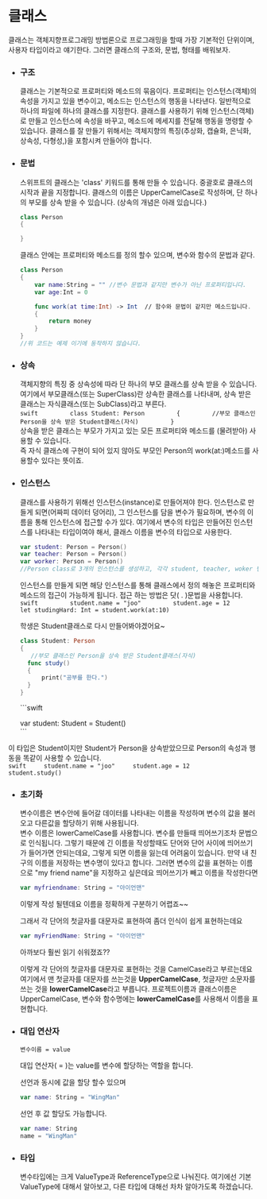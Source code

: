 # 클래스

클래스는 객체지향프로그래밍 방법론으로 프로그래밍을 할때 가장 기본적인 단위이며, 사용자 타입이라고 얘기한다. 그러면 클래스의 구조와, 문법, 형태를 배워보자.

* ### 구조

  클래스는 기본적으로 프로퍼티와 메소드의 묶음이다. 프로퍼티는 인스턴스\(객체\)의 속성을 가지고 있을 변수이고, 메소드는 인스턴스의 행동을 나타낸다. 일반적으로 하나의 파일에 하나의 클래스를 지정한다. 클래스를 사용하기 위해 인스턴스\(객체\)로 만들고 인스턴스에 속성을 바꾸고, 메소드에 메세지를 전달해 행동을 명령할 수 있습니다. 클래스를 잘 만들기 위해서는 객체지향의 특징\(추상화, 캡슐화, 은닉화, 상속성, 다형성,\)을 포함시켜 만들어야 합니다.

* ### 문법

  스위프트의 클래스는 'class' 키워드를 통해 만들 수 있습니다. 중괄호로 클래스의 시작과 끝을 지정합니다. 클래스의 이름은 UpperCamelCase로 작성하며, 단 하나의 부모를 상속 받을 수 있습니다. \(상속의 개념은 아래 있습니다.\)

  ```swift
  class Person
  {

  }
  ```

  클래스 안에는 프로퍼티와 메소드를 정의 할수 있으며, 변수와 함수의 문법과 같다.

  ```swift
  class Person
  {
      var name:String = "" //변수 문법과 같지만 변수가 아닌 프로퍼티입니다.
      var age:Int = 0

      func work(at time:Int) -> Int  // 함수와 문법이 같지만 메소드입니다.
      {
          return money
      }
  }
  //위 코드는 예제 이기에 동작하지 않습니다.
  ```

* ### 상속

  객체지향의 특징 중 상속성에 따라 단 하나의 부모 클래스를 상속 받을 수 있습니다. 여기에서 부모클래스\(또는 SuperClass\)란  상속한 클래스를 나타내며, 상속 받은 클래스는 자식클래스\(또는 SubClass\)라고 부른다.  
  `swift        
  class Student: Person        
  {        
     //부모 클래스인 Person을 상속 받은 Student클래스(자식)        
  }`  
  상속을 받은 클래스는 부모가 가지고 있는 모든 프로퍼티와 메소드를 \(물려받아\) 사용할 수 있습니다.  
  즉 자식 클래스에 구현이 되어 있지 않아도 부모인 Person의 work\(at:\)메소드를 사용할수 있다는 뜻이죠.

* ### 인스턴스

  클래스를 사용하기 위해선 인스턴스\(instance\)로 만들어져야 한다. 인스턴스로 만들게 되면\(어짜피 데이터 덩어리\), 그 인스턴스를 담을 변수가 필요하며, 변수의 이름을 통해 인스턴스에 접근할 수가 있다. 여기에서 변수의 타입은 만들어진 인스턴스를 나타내는 타입이여야 해서, 클래스 이름을 변수의 타입으로 사용한다.

  ```swift
  var student: Person = Person()
  var teacher: Person = Person()
  var worker: Person = Person()
  //Person class로 3개의 인스턴스를 생성하고, 각각 student, teacher, woker 변수에 할당되었으며 각각의 타입은 Person이다.
  ```

  인스턴스를 만들게 되면 해당 인스턴스를 통해 클래스에서 정의 해놓은 프로퍼티와 메소드의 접근이 가능하게 됩니다. 접근 하는 방법은 닷\( . \)문법을 사용합니다.  
   `swift        
  student.name = "joo"        
  student.age = 12        
  let studingHard: Int = student.work(at:10)`

  학생은 Student클래스로 다시 만들어봐야겠어요~

  ```swift
  class Student: Person  
  {  
     //부모 클래스인 Person을 상속 받은 Student클래스(자식)  
    func study()  
    {  
        print("공부를 한다.")  
    }  
  }  
  ```

  \`\`\`swift

  var student: Student = Student\(\)  
  \`\`\`

이 타입은 Student이지만 Student가 Person을 상속받았으므로 Person의 속성과 행동을 똑같이 사용할 수 있습니다.  
`swift    
  student.name = "joo"    
  student.age = 12    
  student.study()`

* ### 초기화

  변수이름은 변수안에 들어갈 데이터를 나타내는 이름을 작성하며 변수의 값을 불러오고 다른값을 할당하기 위해 사용됩니다.  
  변수 이름은 lowerCamelCase를 사용합니다. 변수를 만들때 띄어쓰기조차 문법으로 인식됩니다. 그렇기 때문에 긴 이름을 작성할때도 단어와 단어 사이에 띄어쓰기가 들어가면 안되는데요, 그렇게 되면 이름을 잃는데 어려움이 있습니다. 만약 내 친구의 이름을 저장하는 변수명이 있다고 합니다. 그러면 변수의 값을 표현하는 이름으로 "my friend name"을 지정하고 싶은데요 띄어쓰기가 빼고 이름을 작성한다면

  ```swift
  var myfriendname: String = "아이언맨"
  ```

  이렇게 작성 될텐데요 이름을 정확하게 구분하기 어렵죠~~

  그래서 각 단어의 첫글자를 대문자로 표현하여 좀더 인식이 쉽게 표현하는데요

  ```swift
  var myFriendName: String = "아이언맨"
  ```

  아까보다 훨씬 읽기 쉬워졌죠??

  이렇게 각 단어의 첫글자를 대문자로 표현하는 것을 CamelCase라고 부르는데요 여기에서 맨 첫글자를 대문자를 쓰는것을 **UpperCamelCase**, 첫글자만 소문자를 쓰는 것을 **lowerCamelCase**라고 부릅니다. 프로젝트이름과 클래스이름은 UpperCamelCase, 변수와 함수명에는 **lowerCamelCase**를 사용해서 이름을 표현합니다.

* ### 대입 연산자

  ```
  변수이름 = value
  ```

  대입 연산자\( = \)는 value를 변수에 할당하는 역할을 합니다.

  선언과 동시에 값을 할당 할수 있으며

  ```swift
  var name: String = "WingMan"
  ```

  선언 후 값 할당도 가능합니다.

  ```swift
  var name: String
  name = "WingMan"
  ```

* ### 타입

  변수타입에는 크게 ValueType과 ReferenceType으로 나눠진다. 여기에선 기본 ValueType에 대해서 알아보고, 다른 타입에 대해선 차차 알아가도록 하겠습니다.

  |  |
  | :---: |



